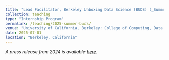 ```yaml
---
title: "Lead Facilitator, Berkeley Unboxing Data Science (BUDS) (_Summer 2025_)"
collection: teaching
type: "Internship Program"
permalink: /teaching/2025-summer-buds/
venue: "University of California, Berkeley: College of Computing, Data Science, and Society (CDSS)"
date: 2025-07-01
location: "Berkeley, California"
---
```


_A press release from 2024 is available [here](https://cdss.berkeley.edu/dsus/news/berkeley-unboxing-data-science-buds-ignites-passion-high-school-student-angela-loza)._
